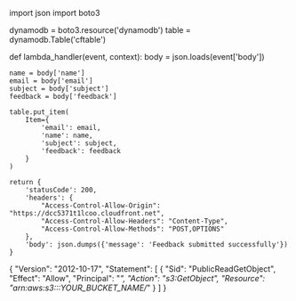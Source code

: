 import json
import boto3

dynamodb = boto3.resource('dynamodb')
table = dynamodb.Table('cftable')

def lambda_handler(event, context):
    body = json.loads(event['body'])

    name = body['name']
    email = body['email']
    subject = body['subject']
    feedback = body['feedback']

    table.put_item(
        Item={
            'email': email,
            'name': name,
            'subject': subject,
            'feedback': feedback
        }
    )

    return {
        'statusCode': 200,
        'headers': {
            "Access-Control-Allow-Origin": "https://dcc5371t1lcoo.cloudfront.net",
            "Access-Control-Allow-Headers": "Content-Type",
            "Access-Control-Allow-Methods": "POST,OPTIONS"
        },
        'body': json.dumps({'message': 'Feedback submitted successfully'})
    }



{
  "Version": "2012-10-17",
  "Statement": [
    {
      "Sid": "PublicReadGetObject",
      "Effect": "Allow",
      "Principal": "*",
      "Action": "s3:GetObject",
      "Resource": "arn:aws:s3:::YOUR_BUCKET_NAME/*"
    }
  ]
}

